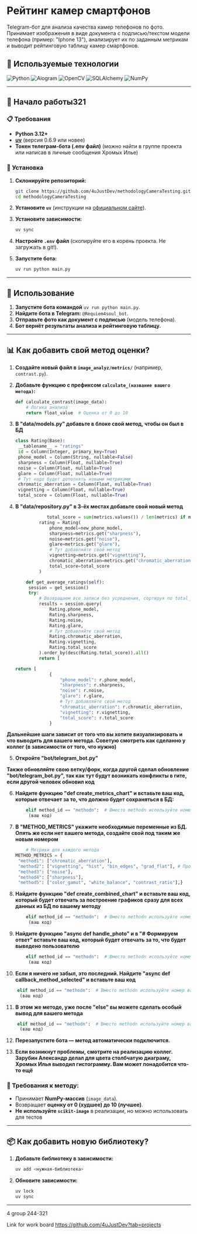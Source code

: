 # Рейтинг камер смартфонов

Telegram-бот для анализа качества камер телефонов по фото. Принимает изображения в виде документа с подписью/текстом модели телефона (пример: "Iphone 13"), анализирует их по заданным метрикам и выводит рейтинговую таблицу камер смартфонов.

## 🚀 Используемые технологии

![Python](https://img.shields.io/badge/Python-3776AB?style=for-the-badge&logo=python&logoColor=white)
![Aiogram](https://img.shields.io/badge/Aiogram-00ADEF?style=for-the-badge&logo=telegram&logoColor=white)
![OpenCV](https://img.shields.io/badge/OpenCV-5C3EE8?style=for-the-badge&logo=opencv&logoColor=white)
![SQLAlchemy](https://img.shields.io/badge/SQLAlchemy-FF4F4F?style=for-the-badge&logo=sqlite&logoColor=white)
![NumPy](https://img.shields.io/badge/NumPy-013243?style=for-the-badge&logo=numpy&logoColor=white)

---

## 📌 Начало работы321

### 📋 Требования

- **Python 3.12+**
- [**uv**](https://docs.astral.sh/uv/#installation) (версия 0.6.9 или новее)
- **Токен телеграм-бота (.env файл)** (можно найти в группе проекта или написав в личные сообщения Хромых Илье)

### 🔧 Установка

1. **Склонируйте репозиторий:**
   ```sh
   git clone https://github.com/4uJustDev/methodologyCameraTesting.git
   cd methodologyCameraTesting
   ```

2. **Установите `uv`** (инструкции на [официальном сайте](https://docs.astral.sh/uv/#installation)).

3. **Установите зависимости:**
   ```sh
   uv sync
   ```

4. **Настройте `.env` файл** (скопируйте его в корень проекта. Не загружать в git!).

5. **Запустите бота:**
   ```sh
   uv run python main.py
   ```

---

## 📌 Использование

1. **Запустите бота командой** `uv run python main.py`.
2. **Найдите бота в Telegram:** `@Requiem4soul_bot`.
3. **Отправьте фото как документ с подписью** (модель телефона).
4. **Бот вернёт результаты анализа и рейтинговую таблицу.**

---

## 📊 Как добавить свой метод оценки?

1. **Создайте новый файл в `image_analyz/metrics/`** (например, `contrast.py`).
2. **Добавьте функцию с префиксом `calculate_(название вашего метода)`:**
   ```python
   def calculate_contrast(image_data):
       # Логика анализа
       return float_value  # Оценка от 0 до 10
   ```
3. **В "data/models.py" добавьте в блоке свой метод, чтобы он был в БД**
   ```python
   class Rating(Base):
    __tablename__ = "ratings"
    id = Column(Integer, primary_key=True)
    phone_model = Column(String, nullable=False)
    sharpness = Column(Float, nullable=True)
    noise = Column(Float, nullable=True)
    glare = Column(Float, nullable=True)
    # Тут надо будет дополнять новыми метриками
    chromatic_aberration = Column(Float, nullable=True)
    vignetting = Column(Float, nullable=True)
    total_score = Column(Float, nullable=True)
   ```
4. **В "data/repository.py" в 3-ёх местах добавьте свой новый метод**
   ```python
               total_score = sum(metrics.values()) / len(metrics) if metrics else None
            rating = Rating(
                phone_model=new_phone_model,
                sharpness=metrics.get("sharpness"),
                noise=metrics.get("noise"),
                glare=metrics.get("glare"),
                # Тут добавляйте свой метод
                vignetting=metrics.get("vignetting"),
                chromatic_aberration=metrics.get("chromatic_aberration"),
                total_score=total_score
            )
   ```
   
   ```python
       def get_average_ratings(self):
        session = get_session()
        try:
            # Возвращаем все записи без усреднения, сортируя по total_score
            results = session.query(
                Rating.phone_model,
                Rating.sharpness,
                Rating.noise,
                Rating.glare,
                # Тут добавляйте свой метод
                Rating.chromatic_aberration,
                Rating.vignetting,
                Rating.total_score
            ).order_by(desc(Rating.total_score)).all()
            return [
   ```
   
   ```python
   return [
                {
                    "phone_model": r.phone_model,
                    "sharpness": r.sharpness,
                    "noise": r.noise,
                    "glare": r.glare,
                    # Тут добавляйте свой метод
                    "chromatic_aberration": r.chromatic_aberration,
                    "vignetting": r.vignetting,
                    "total_score": r.total_score
                }
   ```

**Дальнейшие шаги зависит от того что вы хотите визуализировать и что выводить для вашего метода. Советую смотреть как сделанно у коллег (в зависимости от того, что нужно)**


5. **Откройте "bot/telegram_bot.py"**

**Также обновляйте свою ветку/форк, когда другой сделал обновление "bot/telegram_bot.py", так как тут будут возникать конфликты в гите, если другой человек обновил код**


6. **Найдите функцию "def create_metrics_chart" и вставьте ваш код, которые отвечает за то, что должно будет сохраняться в БД:**
   ```python
       elif method_id == "methodn":  # Вместо methodn используйте номер вашего метода, который можно найти в словаре "ANALYSIS_METHODS". Если его там нет, добавьте под новым номером
        (ваш код)
   ```

7. **В "METHOD_METRICS" укажите необходимые переменные из БД. Опять же если нет вашего метода, создайте свой под таким же новым номером**
   ```python
       # Метрики для каждого метода
   METHOD_METRICS = {
    "method1": ["chromatic_aberration"],
    "method2": ["vignetting", "hist", "bin_edges", "grad_flat"], # Просьба в данной строчке не менять ничего, или сообщить Хромых ИА об изменениях
    "method3": ["noise"],
    "method4": ["sharpness"],
    "method5": ["color_gamut", "white_balance", "contrast_ratio"],}
   ```

8. **Найдите функцию "def create_combined_chart" и вставьте ваш код, который будет отвечать за построение графиков сразу для всех данных из БД по вашему методу**

   ```python
       elif method_id == "methodn":  # Вместо methodn используйте номер вашего метода, который можно найти в словаре "ANALYSIS_METHODS". Если его там нет, добавьте под новым номером
        (ваш код)
   ```

9. **Найдите функцию "async def handle_photo" и в "# Формируем ответ" вставьте ваш код, который будет отвечать за то, что будет выведено пользователю**
   ```python
       elif method_id == "methodn":  # Вместо methodn используйте номер вашего метода, который можно найти в словаре "ANALYSIS_METHODS". Если его там нет, добавьте под новым номером
        (ваш код)
   ```

10. **Если я ничего не забыл, это последний. Найдите "async def callback_method_selected" и вставьте ваш код**
   ```python
       elif method_id == "methodn":  # Вместо methodn используйте номер вашего метода, который можно найти в словаре "ANALYSIS_METHODS". Если его там нет, добавьте под новым номером
        (ваш код)
   ```
11. **В этом же методе, уже после "else" вы можете сделать особый вывод для вашего метода**
   ```python
       elif method_id == "methodn":  # Вместо methodn используйте номер вашего метода, который можно найти в словаре "ANALYSIS_METHODS". Если его там нет, добавьте под новым номером
        (ваш код)
   ```

12. **Перезапустите бота — метод автоматически подключится.**

13. **Если возникнут проблемы, смотрите на реализацию коллег. Зарубин Александр делал для цвета столбчатую диаграму, Хромых Илья выводил гистограмму. Вам может понадобится что-то ещё**

### 🔹 Требования к методу:
- Принимает **NumPy-массив** (`image_data`).
- Возвращает **оценку от 0 (худшее) до 10 (лучшее)**.
- **Не используйте `scikit-image`** в реализации, но можно использовать для тестов

---

## 📦 Как добавить новую библиотеку?

1. **Добавьте библиотеку в зависимости:**
   ```sh
   uv add <нужная-библиотека>
   ```
2. **Обновите зависимости:**
   ```sh
   uv lock
   uv sync
   ```

---

4 group 244-321

Link for work board
https://github.com/4uJustDev?tab=projects
